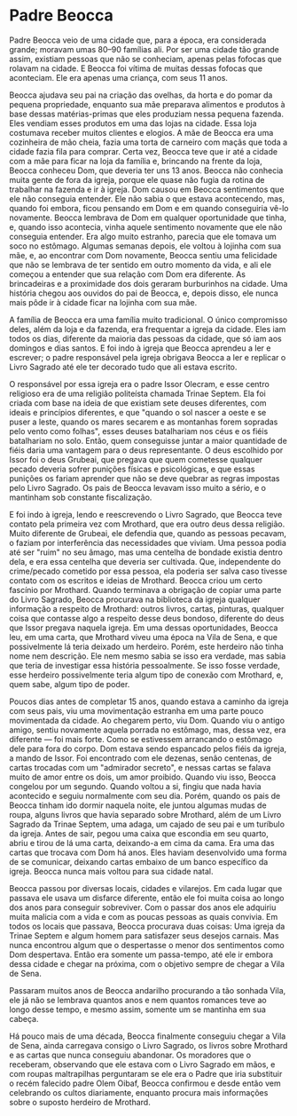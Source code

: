 # Padre Beocca

Padre Beocca veio de uma cidade que, para a época, era considerada grande; moravam umas 80–90 famílias ali. Por ser uma cidade tão grande assim, existiam pessoas que não se conheciam, apenas pelas fofocas que rolavam na cidade. E Beocca foi vítima de muitas dessas fofocas que aconteciam. Ele era apenas uma criança, com seus 11 anos.

Beocca ajudava seu pai na criação das ovelhas, da horta e do pomar da pequena propriedade, enquanto sua mãe preparava alimentos e produtos à base dessas matérias-primas que eles produziam nessa pequena fazenda. Eles vendiam esses produtos em uma das lojas na cidade. Essa loja costumava receber muitos clientes e elogios. A mãe de Beocca era uma cozinheira de mão cheia, fazia uma torta de carneiro com maçãs que toda a cidade fazia fila para comprar. Certa vez, Beocca teve que ir até a cidade com a mãe para ficar na loja da família e, brincando na frente da loja, Beocca conheceu Dom, que deveria ter uns 13 anos. Beocca não conhecia muita gente de fora da igreja, porque ele quase não fugia da rotina de trabalhar na fazenda e ir à igreja. Dom causou em Beocca sentimentos que ele não conseguia entender. Ele não sabia o que estava acontecendo, mas, quando foi embora, ficou pensando em Dom e em quando conseguiria vê-lo novamente. Beocca lembrava de Dom em qualquer oportunidade que tinha, e, quando isso acontecia, vinha aquele sentimento novamente que ele não conseguia entender. Era algo muito estranho, parecia que ele tomava um soco no estômago. Algumas semanas depois, ele voltou à lojinha com sua mãe, e, ao encontrar com Dom novamente, Beocca sentiu uma felicidade que não se lembrava de ter sentido em outro momento da vida, e ali ele começou a entender que sua relação com Dom era diferente. As brincadeiras e a proximidade dos dois geraram burburinhos na cidade. Uma história chegou aos ouvidos do pai de Beocca, e, depois disso, ele nunca mais pôde ir à cidade ficar na lojinha com sua mãe.

A família de Beocca era uma família muito tradicional. O único compromisso deles, além da loja e da fazenda, era frequentar a igreja da cidade. Eles iam todos os dias, diferente da maioria das pessoas da cidade, que só iam aos domingos e dias santos. E foi indo à igreja que Beocca aprendeu a ler e escrever; o padre responsável pela igreja obrigava Beocca a ler e replicar o Livro Sagrado até ele ter decorado tudo que ali estava escrito.

O responsável por essa igreja era o padre Issor Olecram, e esse centro religioso era de uma religião politeísta chamada Trinae Septem. Ela foi criada com base na ideia de que existiam sete deuses diferentes, com ideais e princípios diferentes, e que "quando o sol nascer a oeste e se puser a leste, quando os mares secarem e as montanhas forem sopradas pelo vento como folhas", esses deuses batalhariam nos céus e os fiéis batalhariam no solo. Então, quem conseguisse juntar a maior quantidade de fiéis daria uma vantagem para o deus representante. O deus escolhido por Issor foi o deus Grubeai, que pregava que quem cometesse qualquer pecado deveria sofrer punições físicas e psicológicas, e que essas punições os fariam aprender que não se deve quebrar as regras impostas pelo Livro Sagrado. Os pais de Beocca levavam isso muito a sério, e o mantinham sob constante fiscalização.

E foi indo à igreja, lendo e reescrevendo o Livro Sagrado, que Beocca teve contato pela primeira vez com Mrothard, que era outro deus dessa religião. Muito diferente de Grubeai, ele defendia que, quando as pessoas pecavam, o faziam por interferência das necessidades que viviam. Uma pessoa podia até ser "ruim" no seu âmago, mas uma centelha de bondade existia dentro dela, e era essa centelha que deveria ser cultivada. Que, independente do crime/pecado cometido por essa pessoa, ela poderia ser salva caso tivesse contato com os escritos e ideias de Mrothard. Beocca criou um certo fascínio por Mrothard. Quando terminava a obrigação de copiar uma parte do Livro Sagrado, Beocca procurava na biblioteca da igreja qualquer informação a respeito de Mrothard: outros livros, cartas, pinturas, qualquer coisa que contasse algo a respeito desse deus bondoso, diferente do deus que Issor pregava naquela igreja. Em uma dessas oportunidades, Beocca leu, em uma carta, que Mrothard viveu uma época na Vila de Sena, e que possivelmente lá teria deixado um herdeiro. Porém, este herdeiro não tinha nome nem descrição. Ele nem mesmo sabia se isso era verdade, mas sabia que teria de investigar essa história pessoalmente. Se isso fosse verdade, esse herdeiro possivelmente teria algum tipo de conexão com Mrothard, e, quem sabe, algum tipo de poder.

Poucos dias antes de completar 15 anos, quando estava a caminho da igreja com seus pais, viu uma movimentação estranha em uma parte pouco movimentada da cidade. Ao chegarem perto, viu Dom. Quando viu o antigo amigo, sentiu novamente aquela porrada no estômago, mas, dessa vez, era diferente — foi mais forte. Como se estivessem arrancando o estômago dele para fora do corpo. Dom estava sendo espancado pelos fiéis da igreja, a mando de Issor. Foi encontrado com ele dezenas, senão centenas, de cartas trocadas com um "admirador secreto", e nessas cartas se falava muito de amor entre os dois, um amor proibido. Quando viu isso, Beocca congelou por um segundo. Quando voltou a si, fingiu que nada havia acontecido e seguiu normalmente com seu dia. Porém, quando os pais de Beocca tinham ido dormir naquela noite, ele juntou algumas mudas de roupa, alguns livros que havia separado sobre Mrothard, além de um Livro Sagrado da Trinae Septem, uma adaga, um cajado de seu pai e um turíbulo da igreja. Antes de sair, pegou uma caixa que escondia em seu quarto, abriu e tirou de lá uma carta, deixando-a em cima da cama. Era uma das cartas que trocava com Dom há anos. Eles haviam desenvolvido uma forma de se comunicar, deixando cartas embaixo de um banco específico da igreja. Beocca nunca mais voltou para sua cidade natal.

Beocca passou por diversas locais, cidades e vilarejos. Em cada lugar que passava ele usava um disfarce diferente, então ele foi muita coisa ao longo dos anos para conseguir sobreviver. Com o passar dos anos ele adquiriu muita malicia com a vida e com as poucas pessoas as quais convivia. Em todos os locais que passava, Beocca procurava duas coisas: Uma igreja da Trinae Septem e algum homem para satisfazer seus desejos carnais. Mas nunca encontrou algum que o despertasse o menor dos sentimentos como Dom despertava. Então era somente um passa-tempo, até ele ir embora dessa cidade e chegar na próxima, com o objetivo sempre de chegar a Vila de Sena.

Passaram muitos anos de Beocca andarilho procurando a tão sonhada Vila, ele já não se lembrava quantos anos e nem quantos romances teve ao longo desse tempo, e mesmo assim, somente um se mantinha em sua cabeça. 

Há pouco mais de uma década, Beocca finalmente conseguiu chegar a Vila de Sena, ainda carregava consigo o Livro Sagrado, os livros sobre Mrothard e as cartas que nunca conseguiu abandonar. Os moradores que o receberam, observando que ele estava com o Livro Sagrado em mãos, e com roupas maltrapilhas perguntaram se ele era o Padre que iria substituir o recém falecido padre Olem Oibaf, Beocca confirmou e desde então vem celebrando os cultos diariamente, enquanto procura mais informações sobre o suposto herdeiro de Mrothard.